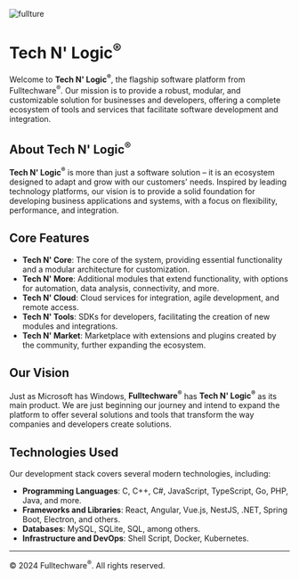 ![fullture](https://github.com/user-attachments/assets/dada6c39-886b-44c0-a394-e09cb90189dc)

# Tech N' Logic<sup>®</sup>

Welcome to **Tech N' Logic<sup>®</sup>**, the flagship software platform from Fulltechware<sup>®</sup>. Our mission is to provide a robust, modular, and customizable solution for businesses and developers, offering a complete ecosystem of tools and services that facilitate software development and integration.

## About Tech N' Logic<sup>®</sup>

**Tech N' Logic<sup>®</sup>** is more than just a software solution – it is an ecosystem designed to adapt and grow with our customers' needs. Inspired by leading technology platforms, our vision is to provide a solid foundation for developing business applications and systems, with a focus on flexibility, performance, and integration.

## Core Features

- **Tech N' Core**: The core of the system, providing essential functionality and a modular architecture for customization.
- **Tech N' More**: Additional modules that extend functionality, with options for automation, data analysis, connectivity, and more.
- **Tech N' Cloud**: Cloud services for integration, agile development, and remote access.
- **Tech N' Tools**: SDKs for developers, facilitating the creation of new modules and integrations.
- **Tech N' Market**: Marketplace with extensions and plugins created by the community, further expanding the ecosystem.

## Our Vision

Just as Microsoft has Windows, **Fulltechware<sup>®</sup>** has **Tech N' Logic<sup>®</sup>** as its main product. We are just beginning our journey and intend to expand the platform to offer several solutions and tools that transform the way companies and developers create solutions.

## Technologies Used

Our development stack covers several modern technologies, including:

- **Programming Languages**: C, C++, C#, JavaScript, TypeScript, Go, PHP, Java, and more.
- **Frameworks and Libraries**: React, Angular, Vue.js, NestJS, .NET, Spring Boot, Electron, and others.
- **Databases**: MySQL, SQLite, SQL, among others.
- **Infrastructure and DevOps**: Shell Script, Docker, Kubernetes.

<!--## Contribute to Tech N' Logic<sup>®</sup>

We are always open to contributions that help expand our ecosystem. If you have ideas, improvements or want to collaborate with our projects, get in touch and be part of our development!-->

---
© 2024 Fulltechware<sup>®</sup>. All rights reserved.
